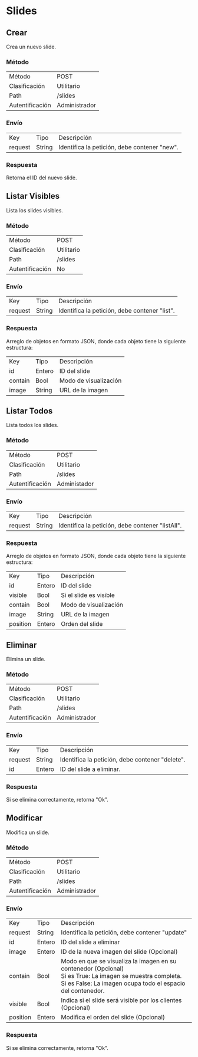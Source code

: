 # Slides

## Crear

Crea un nuevo slide.

### Método

<table class="met">
  <tr>
    <td>Método</td>
    <td>POST</td>
  </tr>
  <tr>
    <td>Clasificación</td>
    <td>Utilitario</td>
  </tr>
  <tr>
    <td>Path</td>
    <td>/slides</td>
  </tr>
  <tr>
    <td>Autentificación</td>
    <td>Administrador</td>
  </tr>
</table>

### Envío

<table class="jsn">
  <tr>
    <td>Key</td>
    <td>Tipo</td>
    <td>Descripción</td>
  </tr>
  <tr>
    <td>request</td>
    <td>String</td>
    <td>Identifica la petición, debe contener "new".</td>
  </tr>
</table>

### Respuesta

Retorna el ID del nuevo slide.

## Listar Visibles

Lista los slides visibles.

### Método

<table class="met">
  <tr>
    <td>Método</td>
    <td>POST</td>
  </tr>
  <tr>
    <td>Clasificación</td>
    <td>Utilitario</td>
  </tr>
  <tr>
    <td>Path</td>
    <td>/slides</td>
  </tr>
  <tr>
    <td>Autentificación</td>
    <td>No</td>
  </tr>
</table>

### Envío

<table class="jsn">
  <tr>
    <td>Key</td>
    <td>Tipo</td>
    <td>Descripción</td>
  </tr>
  <tr>
    <td>request</td>
    <td>String</td>
    <td>Identifica la petición, debe contener "list".</td>
  </tr>
</table>

### Respuesta

Arreglo de objetos en formato JSON, donde cada objeto tiene la siguiente estructura:

<table class="jsn">
  <tr>
    <td>Key</td>
    <td>Tipo</td>
    <td>Descripción</td>
  </tr>
  <tr>
    <td>id</td>
    <td>Entero</td>
    <td>ID del slide</td>
  </tr>
  <tr>
    <td>contain</td>
    <td>Bool</td>
    <td>Modo de visualización</td>
  </tr>
  <tr>
    <td>image</td>
    <td>String</td>
    <td>URL de la imagen</td>
  </tr>
</table>

## Listar Todos

Lista todos los slides.

### Método

<table class="met">
  <tr>
    <td>Método</td>
    <td>POST</td>
  </tr>
  <tr>
    <td>Clasificación</td>
    <td>Utilitario</td>
  </tr>
  <tr>
    <td>Path</td>
    <td>/slides</td>
  </tr>
  <tr>
    <td>Autentificación</td>
    <td>Administador</td>
  </tr>
</table>

### Envío

<table class="jsn">
  <tr>
    <td>Key</td>
    <td>Tipo</td>
    <td>Descripción</td>
  </tr>
  <tr>
    <td>request</td>
    <td>String</td>
    <td>Identifica la petición, debe contener "listAll".</td>
  </tr>
</table>

### Respuesta

Arreglo de objetos en formato JSON, donde cada objeto tiene la siguiente estructura:

<table class="jsn">
  <tr>
    <td>Key</td>
    <td>Tipo</td>
    <td>Descripción</td>
  </tr>
  <tr>
    <td>id</td>
    <td>Entero</td>
    <td>ID del slide</td>
  </tr>
  <tr>
    <td>visible</td>
    <td>Bool</td>
    <td>Si el slide es visible</td>
  </tr>
  <tr>
    <td>contain</td>
    <td>Bool</td>
    <td>Modo de visualización</td>
  </tr>
  <tr>
    <td>image</td>
    <td>String</td>
    <td>URL de la imagen</td>
  </tr>
  <tr>
    <td>position</td>
    <td>Entero</td>
    <td>Orden del slide</td>
  </tr>
</table>

## Eliminar

Elimina un slide.

### Método

<table class="met">
  <tr>
    <td>Método</td>
    <td>POST</td>
  </tr>
  <tr>
    <td>Clasificación</td>
    <td>Utilitario</td>
  </tr>
  <tr>
    <td>Path</td>
    <td>/slides</td>
  </tr>
  <tr>
    <td>Autentificación</td>
    <td>Administrador</td>
  </tr>
</table>

### Envío

<table class="jsn">
  <tr>
    <td>Key</td>
    <td>Tipo</td>
    <td>Descripción</td>
  </tr>
  <tr>
    <td>request</td>
    <td>String</td>
    <td>Identifica la petición, debe contener "delete".</td>
  </tr>
  <tr>
    <td>id</td>
    <td>Entero</td>
    <td>ID del slide a eliminar.</td>
  </tr>
</table>

### Respuesta

Si se elimina correctamente, retorna "Ok".

## Modificar

Modifica un slide.

### Método

<table class="met">
  <tr>
    <td>Método</td>
    <td>POST</td>
  </tr>
  <tr>
    <td>Clasificación</td>
    <td>Utilitario</td>
  </tr>
  <tr>
    <td>Path</td>
    <td>/slides</td>
  </tr>
  <tr>
    <td>Autentificación</td>
    <td>Administrador</td>
  </tr>
</table>

### Envío

<table class="jsn">
  <tr>
    <td>Key</td>
    <td>Tipo</td>
    <td>Descripción</td>
  </tr>
  <tr>
    <td>request</td>
    <td>String</td>
    <td>Identifica la petición, debe contener "update"</td>
  </tr>
  <tr>
    <td>id</td>
    <td>Entero</td>
    <td>ID del slide a eliminar</td>
  </tr>
  <tr>
    <td>image</td>
    <td>Entero</td>
    <td>ID de la nueva imagen del slide (Opcional)</td>
  </tr>
  <tr>
    <td>contain</td>
    <td>Bool</td>
    <td>Modo en que se visualiza la imagen en su contenedor (Opcional)<br>Si es True: La imagen se muestra completa.<br>Si es False: La imagen ocupa todo el espacio del contenedor.</td>
  </tr>
  <tr>
    <td>visible</td>
    <td>Bool</td>
    <td>Indica si el slide será visible por los clientes (Opcional)</td>
  </tr>
  <tr>
    <td>position</td>
    <td>Entero</td>
    <td>Modifica el orden del slide (Opcional)</td>
  </tr>
</table>

### Respuesta

Si se elimina correctamente, retorna "Ok".
